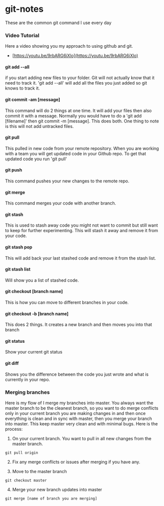 # git-notes
These are the common git command I use every day

### Video Tutorial

Here a video showing you my approach to using github and git.

- [https://youtu.be/9rbARG6iXlo](https://youtu.be/9rbARG6iXlo)

#### git add --all
if you start adding new files to your folder. Git will not actually know that it need to track it. 'git add --all' will add all the files you just added so git knows to track it.

#### git commit -am [message]
This command will do 2 things at one time. It will add your files then also commit it with a message. Normally you would have to do a 'git add [filename]' then git commit -m [message]. This does both. One thing to note is this will not add untracked files.

#### git pull
This pulled in new code from your remote repository. When you are working with a team you will get updated code in your Github repo. To get that updated code you run 'git pull'

#### git push
This command pushes your new changes to the remote repo.

#### git merge
This command merges your code with another branch.

#### git stash
This is used to stash away code you might not want to commit but still want to keep for further experimenting. This will stash it away and remove it from your code.

#### git stash pop
This will add back your last stashed code and remove it from the stash list.

#### git stash list
Will show you a list of stashed code.

#### git checkout [branch name]
This is how you can move to different branches in your code.

#### git checkout -b [branch name]
This does 2 things. It creates a new branch and then moves you into that branch

#### git status
Show your current git status

#### git diff
Shows you the difference between the code you just wrote and what is currently in your repo.

### Merging branches

Here is my flow of I merge my branches into master. You always want the master branch to be the cleanest branch, so you want to do merge conflicts only in your current branch you are making changes in and then once everything is clean and in sync with master, then you merge your branch into master. This keep master very clean and with minimal bugs. Here is the process:

1. On your current branch. You want to pull in all new changes from the master branch.

  ```
  git pull origin
  ```

2. Fix any merge conflicts or issues after merging if you have any.

3. Move to the master branch

  ```
  git checkout master
  ```

4. Merge your new branch updates into master

  ```
  git merge [name of branch you are merging]
  ```
